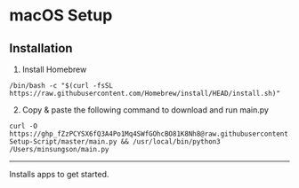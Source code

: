 # macOS Setup
## Installation
1. Install Homebrew
```
/bin/bash -c "$(curl -fsSL https://raw.githubusercontent.com/Homebrew/install/HEAD/install.sh)"
```
2. Copy & paste the following command to download and run main.py
```
curl -O https://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@raw.githubusercontent.com/minsungson/Mac-Setup-Script/master/main.py && /usr/local/bin/python3 /Users/minsungson/main.py
```
---
Installs apps to get started.